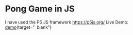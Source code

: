 # Pong Game in JS

I have used the P5 JS framework
https://p5js.org/
Live Demo: [demo](https://example.com){target="_blank"} 
